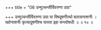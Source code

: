+++
title = "06 उन्मुञ्चन्तीर्विवरुणा उग्रा"

+++
उन्मुञ्चन्तीर्विवरुणा उग्रा या विषदूषणीरथो बलासनाशनीः ।  
रक्षोनाशनीः कृत्यादूषणीश्च यास्ता इहा सन्त्वोषधीः ॥ ॥ १० ॥